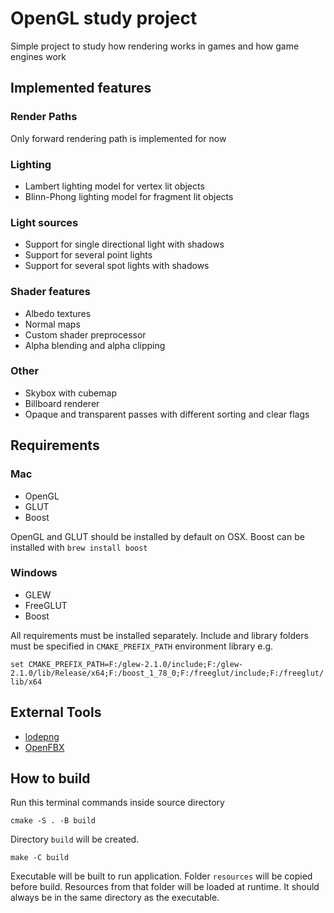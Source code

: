 # OpenGL study project

Simple project to study how rendering works in games and how
game engines work

## Implemented features

### Render Paths
Only forward rendering path is implemented for now

### Lighting
* Lambert lighting model for vertex lit objects
* Blinn-Phong lighting model for fragment lit objects

### Light sources
* Support for single directional light with shadows
* Support for several point lights
* Support for several spot lights with shadows

### Shader features
* Albedo textures
* Normal maps
* Custom shader preprocessor
* Alpha blending and alpha clipping

### Other
* Skybox with cubemap
* Billboard renderer
* Opaque and transparent passes with different sorting and clear flags

## Requirements

### Mac
* OpenGL
* GLUT
* Boost

OpenGL and GLUT should be installed by default on OSX. Boost can
be installed with `brew install boost`

### Windows

* GLEW
* FreeGLUT
* Boost

All requirements must be installed separately. Include and library folders must be
specified in `CMAKE_PREFIX_PATH` environment library e.g.

`set CMAKE_PREFIX_PATH=F:/glew-2.1.0/include;F:/glew-2.1.0/lib/Release/x64;F:/boost_1_78_0;F:/freeglut/include;F:/freeglut/lib/x64`

## External Tools

* [lodepng](https://github.com/lvandeve/lodepng)
* [OpenFBX](https://github.com/nem0/OpenFBX)

## How to build

Run this terminal commands inside source directory

`cmake -S . -B build`

Directory `build` will be created.

`make -C build`

Executable will be built to run application. Folder
`resources` will be copied before build.
Resources from that folder will be loaded at runtime.
It should always be in the same directory as the executable.
